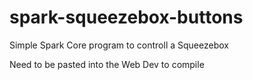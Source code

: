 spark-squeezebox-buttons
========================

Simple Spark Core program to controll a Squeezebox

Need to be pasted into the Web Dev to compile
